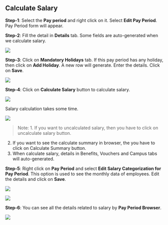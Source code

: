 ## Calculate Salary

**Step-1**: Select the **Pay period** and right click on it. Select **Edit Pay Period**. Pay Period form will appear.

**Step-2**: Fill the detail in **Details** tab. Some fields are auto-generated when we calculate salary.

![](http://docs.risersoft.com/hrmnirvana/ImagesExt/image8_129.jpg)

**Step-3**: Click on **Mandatory Holidays** tab. If this pay period has any holiday, then click on **Add Holiday**. A new row will generate. Enter the details. Click on **Save**.

![](http://docs.risersoft.com/hrmnirvana/ImagesExt/image8_130.jpg)

**Step-4**: Click on **Calculate Salary** button to calculate salary.

![](http://docs.risersoft.com/hrmnirvana/ImagesExt/image8_131.png)

Salary calculation takes some time.

![](http://docs.risersoft.com/hrmnirvana/ImagesExt/image8_132.jpg)

>Note: 1. If you want to uncalculated salary, then you have to click on uncalculate salary button.
2. If you want to see the calculate summary in browser, the you have to click on Calculate Summary button.  
3. When calculate salary, details in Benefits, Vouchers and Campus tabs will auto-generated.

**Step-5**: Right click on **Pay Period** and select **Edit Salary Categorization for Pay Period**. This option is used to see the monthly data of employees. Edit the details and click on **Save**.

![](http://docs.risersoft.com/hrmnirvana/ImagesExt/image8_133.jpg)

![](http://docs.risersoft.com/hrmnirvana/ImagesExt/image8_134.jpg)

**Step-6**: You can see all the details related to salary by **Pay Period Browser**.

![](http://docs.risersoft.com/hrmnirvana/ImagesExt/image8_135.png)
